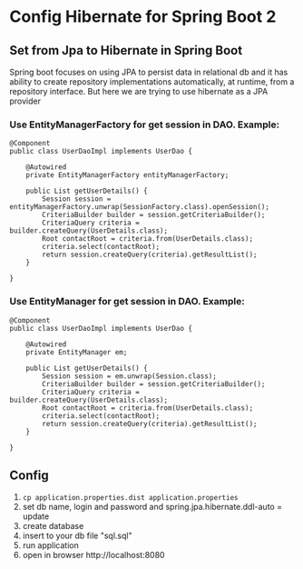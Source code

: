 # Config Hibernate for Spring Boot 2

## Set from Jpa to Hibernate in Spring Boot

Spring boot focuses on using JPA to persist data in relational db and it has ability to create repository implementations automatically, at runtime, from a repository interface. But here we are trying to use hibernate as a JPA provider

### Use EntityManagerFactory for get session in DAO. Example:

```
@Component
public class UserDaoImpl implements UserDao {

	@Autowired
	private EntityManagerFactory entityManagerFactory;

	public List getUserDetails() {
		Session session = entityManagerFactory.unwrap(SessionFactory.class).openSession();
		CriteriaBuilder builder = session.getCriteriaBuilder();
		CriteriaQuery criteria = builder.createQuery(UserDetails.class);
		Root contactRoot = criteria.from(UserDetails.class);
		criteria.select(contactRoot);
		return session.createQuery(criteria).getResultList();
	}

}
```

### Use EntityManager for get session in DAO. Example:

```
@Component
public class UserDaoImpl implements UserDao {

	@Autowired
    private EntityManager em;

    public List getUserDetails() {
        Session session = em.unwrap(Session.class);
        CriteriaBuilder builder = session.getCriteriaBuilder();
        CriteriaQuery criteria = builder.createQuery(UserDetails.class);
        Root contactRoot = criteria.from(UserDetails.class);
        criteria.select(contactRoot);
        return session.createQuery(criteria).getResultList();
    }

}
```

## Config

1. `cp application.properties.dist application.properties`
2. set db name, login and password and spring.jpa.hibernate.ddl-auto = update
3. create database 
4. insert to your db file "sql.sql"
5. run application
6. open in browser http://localhost:8080 